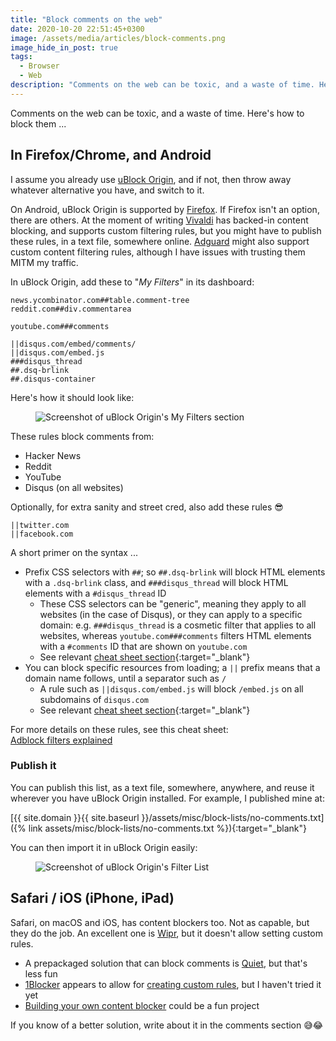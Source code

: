 ```yaml
---
title: "Block comments on the web"
date: 2020-10-20 22:51:45+0300
image: /assets/media/articles/block-comments.png
image_hide_in_post: true
tags:
  - Browser
  - Web
description: "Comments on the web can be toxic, and a waste of time. Here's how to block them..."
---
```


<p class="intro">
  Comments on the web can be toxic, and a waste of time. Here's how to block them ...
</p>

## In Firefox/Chrome, and Android

I assume you already use [uBlock Origin](https://github.com/gorhill/uBlock), and if not, then throw away whatever alternative you have, and switch to it. 

On Android, uBlock Origin is supported by [Firefox](https://www.mozilla.org/en-US/firefox/mobile/). If Firefox isn't an option, there are others. At the moment of writing [Vivaldi](https://vivaldi.com/) has backed-in content blocking, and supports custom filtering rules, but you might have to publish these rules, in a text file, somewhere online. [Adguard](https://adguard.com) might also support custom content filtering rules, although I have issues with trusting them MITM my traffic.

In uBlock Origin, add these to "_My Filters_" in its dashboard:

```
news.ycombinator.com##table.comment-tree
reddit.com##div.commentarea

youtube.com###comments

||disqus.com/embed/comments/
||disqus.com/embed.js
###disqus_thread
##.dsq-brlink
##.disqus-container
```

Here's how it should look like:

<figure>
  <img src="{% link assets/media/articles/block-comments.png %}?{{ 'now' | date: '%Y%m%d%H%M' }}" alt="Screenshot of uBlock Origin's My Filters section" />
</figure>

These rules block comments from:

- Hacker News
- Reddit
- YouTube
- Disqus (on all websites)

Optionally, for extra sanity and street cred, also add these rules 😎

```
||twitter.com
||facebook.com
```

A short primer on the syntax ...

- Prefix CSS selectors with `##`; so `##.dsq-brlink` will block HTML elements with a `.dsq-brlink` class, and `###disqus_thread` will block HTML elements with a `#disqus_thread` ID
  - These CSS selectors can be "generic", meaning they apply to all websites (in the case of Disqus), or they can apply to a specific domain: e.g. `###disqus_thread` is a cosmetic filter that applies to all websites, whereas `youtube.com###comments` filters HTML elements with a `#comments` ID that are shown on `youtube.com`
  - See relevant [cheat sheet section](https://adblockplus.org/filter-cheatsheet#elementhiding){:target="_blank"}
- You can block specific resources from loading; a `||` prefix means that a domain name follows, until a separator such as `/`
  - A rule such as `||disqus.com/embed.js` will block `/embed.js` on all subdomains of `disqus.com`
  - See relevant [cheat sheet section](https://adblockplus.org/filter-cheatsheet#blocking2){:target="_blank"}

For more details on these rules, see this cheat sheet: <br>
[Adblock filters explained](https://adblockplus.org/filter-cheatsheet)

### Publish it

You can publish this list, as a text file, somewhere, anywhere, and reuse it wherever you have uBlock Origin installed. For example, I published mine at:

[{{ site.domain }}{{ site.baseurl }}/assets/misc/block-lists/no-comments.txt]({% link assets/misc/block-lists/no-comments.txt %}){:target="_blank"}

You can then import it in uBlock Origin easily:

<figure>
  <img src="{% link assets/media/articles/block-comments2.png %}?{{ 'now' | date: '%Y%m%d%H%M' }}" alt="Screenshot of uBlock Origin's Filter List" />
</figure>

## Safari / iOS (iPhone, iPad)

Safari, on macOS and iOS, has content blockers too. Not as capable, but they do the job. An excellent one is [Wipr](https://giorgiocalderolla.com/wipr.html), but it doesn't allow setting custom rules.

- A prepackaged solution that can block comments is [Quiet](https://petercammeraat.net/projects/quiet/), but that's less fun
- [1Blocker](https://1blocker.com/) appears to allow for [creating custom rules](https://support.1blocker.com/hc/en-us/articles/360002309738-Creating-Custom-Rules), but I haven't tried it yet
- [Building your own content blocker](https://developer.apple.com/documentation/safariservices/creating_a_content_blocker) could be a fun project

If you know of a better solution, write about it in the comments section 😅😂

